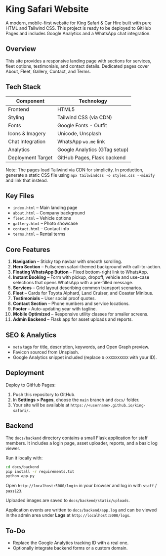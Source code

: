 # King Safari Website

A modern, mobile-first website for King Safari & Car Hire built with pure HTML and Tailwind CSS. This project is ready to be deployed to GitHub Pages and includes Google Analytics and a WhatsApp chat integration.

## Overview

This site provides a responsive landing page with sections for services, fleet options, testimonials, and contact details. Dedicated pages cover About, Fleet, Gallery, Contact, and Terms.

## Tech Stack

| Component         | Technology                    |
| ----------------- | ----------------------------- |
| Frontend          | HTML5                         |
| Styling           | Tailwind CSS (via CDN)        |
| Fonts             | Google Fonts - Outfit         |
| Icons & Imagery   | Unicode, Unsplash             |
| Chat Integration  | WhatsApp `wa.me` link         |
| Analytics         | Google Analytics (GTag setup) |
| Deployment Target | GitHub Pages, Flask backend   |
Note: The pages load Tailwind via CDN for simplicity. In production, generate a static CSS file using `npx tailwindcss -o styles.css --minify` and link that instead.


## Key Files

- `index.html` – Main landing page
- `about.html` – Company background
- `fleet.html` – Vehicle options
- `gallery.html` – Photo showcase
- `contact.html` – Contact info
- `terms.html` – Rental terms

## Core Features

1. **Navigation** – Sticky top navbar with smooth scrolling.
2. **Hero Section** – Fullscreen safari-themed background with call-to-action.
3. **Floating WhatsApp Button** – Fixed bottom-right link to WhatsApp.
4. **Instant Booking** – Form with pickup, dropoff, vehicle and use-case selections that opens WhatsApp with a pre-filled message.
5. **Services** – Grid layout describing common transport scenarios.
6. **Fleet** – Cards for Toyota Alphard, Land Cruiser, and Coaster Minibus.
7. **Testimonials** – User social proof quotes.
8. **Contact Section** – Phone numbers and service locations.
9. **Footer** – Auto-updating year with tagline.
10. **Mobile Optimized** – Responsive utility classes for smaller screens.
11. **Admin Backend** – Flask app for asset uploads and reports.

## SEO & Analytics

- `meta` tags for title, description, keywords, and Open Graph preview.
- Favicon sourced from Unsplash.
- Google Analytics snippet included (replace `G-XXXXXXXXXX` with your ID).

## Deployment

Deploy to GitHub Pages:

1. Push this repository to GitHub.
2. In **Settings > Pages**, choose the `main` branch and `docs/` folder.
3. Your site will be available at `https://<username>.github.io/king-safari/`.

## Backend

The `docs/backend` directory contains a small Flask application for staff members.
It includes a login page, asset uploader, reports, and a basic log viewer.

Run it locally with:

```bash
cd docs/backend
pip install -r requirements.txt
python app.py
```

Open `http://localhost:5000/login` in your browser and log in with
`staff` / `pass123`.

Uploaded images are saved to `docs/backend/static/uploads`.

Application events are written to `docs/backend/app.log` and can be viewed in the
admin area under **Logs** at `http://localhost:5000/logs`.

## To-Do

- Replace the Google Analytics tracking ID with a real one.
- Optionally integrate backend forms or a custom domain.


